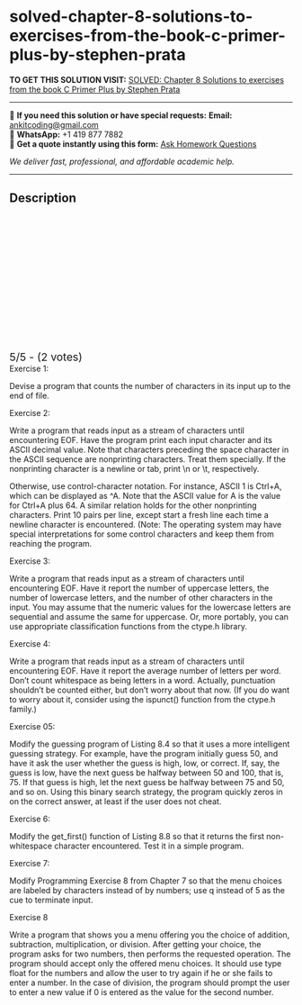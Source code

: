 # solved-chapter-8-solutions-to-exercises-from-the-book-c-primer-plus-by-stephen-prata
**TO GET THIS SOLUTION VISIT:** [SOLVED: Chapter 8 Solutions to exercises from the book C Primer Plus by Stephen Prata](https://www.ankitcodinghub.com/product/solved-chapter-8-solutions-to-exercises-from-the-book-c-primer-plus-by-stephen-prata/)


---

📩 **If you need this solution or have special requests:** **Email:** ankitcoding@gmail.com  
📱 **WhatsApp:** +1 419 877 7882  
📄 **Get a quote instantly using this form:** [Ask Homework Questions](https://www.ankitcodinghub.com/services/ask-homework-questions/)

*We deliver fast, professional, and affordable academic help.*

---

<h2>Description</h2>



<div class="kk-star-ratings kksr-auto kksr-align-center kksr-valign-top" data-payload="{&quot;align&quot;:&quot;center&quot;,&quot;id&quot;:&quot;3174&quot;,&quot;slug&quot;:&quot;default&quot;,&quot;valign&quot;:&quot;top&quot;,&quot;ignore&quot;:&quot;&quot;,&quot;reference&quot;:&quot;auto&quot;,&quot;class&quot;:&quot;&quot;,&quot;count&quot;:&quot;2&quot;,&quot;legendonly&quot;:&quot;&quot;,&quot;readonly&quot;:&quot;&quot;,&quot;score&quot;:&quot;5&quot;,&quot;starsonly&quot;:&quot;&quot;,&quot;best&quot;:&quot;5&quot;,&quot;gap&quot;:&quot;4&quot;,&quot;greet&quot;:&quot;Rate this product&quot;,&quot;legend&quot;:&quot;5\/5 - (2 votes)&quot;,&quot;size&quot;:&quot;24&quot;,&quot;title&quot;:&quot;SOLVED: Chapter 8 Solutions to exercises from the book C Primer Plus by Stephen Prata&quot;,&quot;width&quot;:&quot;138&quot;,&quot;_legend&quot;:&quot;{score}\/{best} - ({count} {votes})&quot;,&quot;font_factor&quot;:&quot;1.25&quot;}">

<div class="kksr-stars">

<div class="kksr-stars-inactive">
            <div class="kksr-star" data-star="1" style="padding-right: 4px">


<div class="kksr-icon" style="width: 24px; height: 24px;"></div>
        </div>
            <div class="kksr-star" data-star="2" style="padding-right: 4px">


<div class="kksr-icon" style="width: 24px; height: 24px;"></div>
        </div>
            <div class="kksr-star" data-star="3" style="padding-right: 4px">


<div class="kksr-icon" style="width: 24px; height: 24px;"></div>
        </div>
            <div class="kksr-star" data-star="4" style="padding-right: 4px">


<div class="kksr-icon" style="width: 24px; height: 24px;"></div>
        </div>
            <div class="kksr-star" data-star="5" style="padding-right: 4px">


<div class="kksr-icon" style="width: 24px; height: 24px;"></div>
        </div>
    </div>

<div class="kksr-stars-active" style="width: 138px;">
            <div class="kksr-star" style="padding-right: 4px">


<div class="kksr-icon" style="width: 24px; height: 24px;"></div>
        </div>
            <div class="kksr-star" style="padding-right: 4px">


<div class="kksr-icon" style="width: 24px; height: 24px;"></div>
        </div>
            <div class="kksr-star" style="padding-right: 4px">


<div class="kksr-icon" style="width: 24px; height: 24px;"></div>
        </div>
            <div class="kksr-star" style="padding-right: 4px">


<div class="kksr-icon" style="width: 24px; height: 24px;"></div>
        </div>
            <div class="kksr-star" style="padding-right: 4px">


<div class="kksr-icon" style="width: 24px; height: 24px;"></div>
        </div>
    </div>
</div>


<div class="kksr-legend" style="font-size: 19.2px;">
            5/5 - (2 votes)    </div>
    </div>
Exercise 1:

Devise a program that counts the number of characters in its input up to the end of file.

Exercise 2:

Write a program that reads input as a stream of characters until encountering EOF. Have the program print each input character and its ASCII decimal value. Note that characters preceding the space character in the ASCII sequence are nonprinting characters. Treat them specially. If the nonprinting character is a newline or tab, print \n or \t, respectively.

Otherwise, use control-character notation. For instance, ASCII 1 is Ctrl+A, which can be displayed as ^A. Note that the ASCII value for A is the value for Ctrl+A plus 64. A similar relation holds for the other nonprinting characters. Print 10 pairs per line, except start a fresh line each time a newline character is encountered. (Note: The operating system may have special interpretations for some control characters and keep them from reaching the program.

Exercise 3:

Write a program that reads input as a stream of characters until encountering EOF. Have it report the number of uppercase letters, the number of lowercase letters, and the number of other characters in the input. You may assume that the numeric values for the lowercase letters are sequential and assume the same for uppercase. Or, more portably, you can use appropriate classification functions from the ctype.h library.

Exercise 4:

Write a program that reads input as a stream of characters until encountering EOF. Have it report the average number of letters per word. Don’t count whitespace as being letters in a word. Actually, punctuation shouldn’t be counted either, but don’t worry about that now. (If you do want to worry about it, consider using the ispunct() function from the ctype.h family.)

Exercise 05:

Modify the guessing program of Listing 8.4 so that it uses a more intelligent guessing strategy. For example, have the program initially guess 50, and have it ask the user whether the guess is high, low, or correct. If, say, the guess is low, have the next guess be halfway between 50 and 100, that is, 75. If that guess is high, let the next guess be halfway between 75 and 50, and so on. Using this binary search strategy, the program quickly zeros in on the correct answer, at least if the user does not cheat.

Exercise 6:

Modify the get_first() function of Listing 8.8 so that it returns the first non- whitespace character encountered. Test it in a simple program.

Exercise 7:

Modify Programming Exercise 8 from Chapter 7 so that the menu choices are labeled by characters instead of by numbers; use q instead of 5 as the cue to terminate input.

Exercise 8

Write a program that shows you a menu offering you the choice of addition, subtraction, multiplication, or division. After getting your choice, the program asks for two numbers, then performs the requested operation. The program should accept only the offered menu choices. It should use type float for the numbers and allow the user to try again if he or she fails to enter a number. In the case of division, the program should prompt the user to enter a new value if 0 is entered as the value for the second number.

